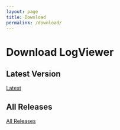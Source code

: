 ```yaml
---
layout: page
title: Download
permalink: /download/
---
```

# Download LogViewer

## Latest Version
[Latest](https://github.com/tibagni/LogViewer/releases/latest)

## All Releases
[All Releases](https://github.com/tibagni/LogViewer/releases)
